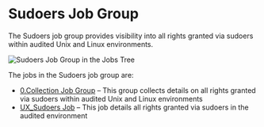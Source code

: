 # Sudoers Job Group

The Sudoers job group provides visibility into all rights granted via sudoers within audited Unix
and Linux environments.

![Sudoers Job Group in the Jobs Tree](/img/product_docs/accessanalyzer/11.6/solutions/unix/privilegedaccess/sudoers/sudoersjobstree.webp)

The jobs in the Sudoers job group are:

- [0.Collection Job Group](/docs/accessanalyzer/11.6/solutions/unix/privilegedaccess/sudoers/collection/overview.md)
  – This group collects details on all rights granted via sudoers within audited Unix and Linux
  environments
- [UX_Sudoers Job](/docs/accessanalyzer/11.6/solutions/unix/privilegedaccess/sudoers/ux_sudoers.md)
  – This job details all rights granted via sudoers in the audited environment
